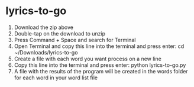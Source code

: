 # lyrics-to-go
1) Download the zip above
2) Double-tap on the download to unzip
3) Press Command + Space and search for Terminal
4) Open Terminal and copy this line into the terminal and press enter:
 cd ~/Downloads/lyrics-to-go
5) Create a file with each word you want process on a new line
6) Copy this line into the terminal and press enter:
 python lyrics-to-go.py <filename>
7) A file with the results of the program will be created in the words folder for each word in your word list file
